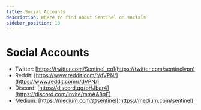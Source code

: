 ```yaml
---
title: Social Accounts
description: Where to find about Sentinel on socials
sidebar_position: 10
---
```


# Social Accounts

- Twitter: [https://twitter.com/Sentinel_co](https://twitter.com/sentinelvpn)
- Reddit: [https://www.reddit.com/r/dVPN/](https://www.reddit.com/r/dVPN/)
- Discord: [https://discord.gg/bHJbar4](https://discord.com/invite/mmAA8qF)
- Medium: [https://medium.com/@sentinel](https://medium.com/sentinel)